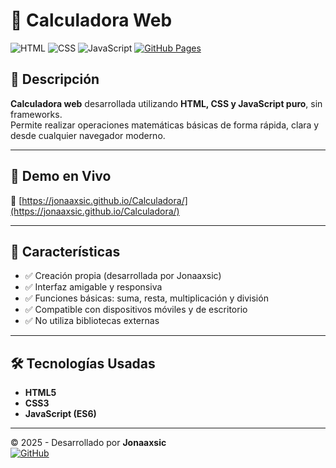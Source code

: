 # 🧮 Calculadora Web

![HTML](https://img.shields.io/badge/HTML-5-orange?logo=html5)
![CSS](https://img.shields.io/badge/CSS-3-blue?logo=css3)
![JavaScript](https://img.shields.io/badge/JavaScript-ES6-yellow?logo=javascript)
[![GitHub Pages](https://img.shields.io/badge/Live-Demo-green?logo=github)](https://jonaaxsic.github.io/Calculadora/)

## 📌 Descripción

**Calculadora web** desarrollada  utilizando **HTML, CSS y JavaScript puro**, sin frameworks.  
Permite realizar operaciones matemáticas básicas de forma rápida, clara y desde cualquier navegador moderno.

---

## 🚀 Demo en Vivo

🔗 [https://jonaaxsic.github.io/Calculadora/](https://jonaaxsic.github.io/Calculadora/)

---

## 🎯 Características

- ✅ Creación propia (desarrollada por Jonaaxsic)
- ✅ Interfaz amigable y responsiva
- ✅ Funciones básicas: suma, resta, multiplicación y división
- ✅ Compatible con dispositivos móviles y de escritorio
- ✅ No utiliza bibliotecas externas

---

## 🛠️ Tecnologías Usadas

- **HTML5**
- **CSS3**
- **JavaScript (ES6)**

---

© 2025 - Desarrollado por **Jonaaxsic**  
[![GitHub](https://img.shields.io/badge/GitHub-jonaaxsic-black?logo=github)](https://github.com/jonaaxsic)

